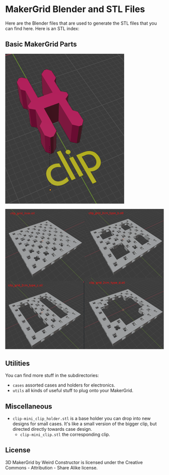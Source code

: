 # MakerGrid Blender and STL Files

Here are the Blender files that are used to generate the
STL files that you can find here. Here is an STL index:

## Basic MakerGrid Parts

![MakerGrid Clip](../res/clip.png)

![MakerGrid Overview](../res/maker_grid_overview.png)

## Utilities

You can find more stuff in the subdirectories:

- `cases` assorted cases and holders for electronics.
- `utils` all kinds of useful stuff to plug onto your MakerGrid.

## Miscellaneous 

- `clip-mini_clip_holder.stl` is a base holder you can drop into new designs
for small cases. It's like a small version of the bigger clip, but directed
directly towards case design.
    - `clip-mini_clip.stl` the corresponding clip.

## License

3D MakerGrid by Weird Constructor is licensed under the
Creative Commons - Attribution - Share Alike license.
